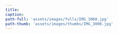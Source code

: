 ```yaml
---
title:
caption:
path-full: 'assets/images/fulls/IMG_3008.jpg'
path-thumb: 'assets/images/thumbs/IMG_3008.jpg'
---
```

